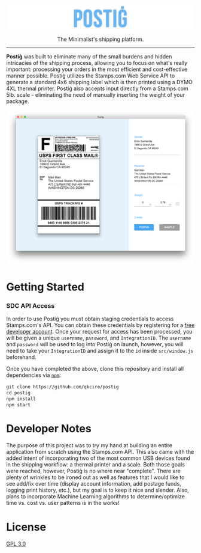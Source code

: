 ![postig logo](./docs/images/title.png?raw=true)

<p align="center">
The Minimalist's shipping platform.
</p>

***

**Postiġ** was built to eliminate many of the small burdens and hidden intricacies of the shipping process, allowing you to focus on what's really important: processing your orders in the most efficient and cost-effective manner possible. Postiġ utilizes the Stamps.com Web Service API to generate a standard 4x6 shipping label which is then printed using a DYMO 4XL thermal printer. Postiġ also accepts input directly from a Stamps.com 5lb. scale - eliminating the need of manually inserting the weight of your package.


![main screen](./docs/images/main.png?raw=true)

# Getting Started
### SDC API Access
In order to use Postiġ you must obtain staging credentials to access Stamps.com's API. You can obtain these credentials by registering for a [free developer account](http://developer.stamps.com/developer/). Once your request for access has been processed, you will be given a unique `username`, `password`, and `IntegrationID`. The `username` and `password` will be used to log into Postiġ on launch, however, you will need to take your `IntegrationID` and assign it to the `id` inside `src/window.js` beforehand.

Once you have completed the above, clone this repository and install all dependencies via [`npm`](https://docs.npmjs.com/):
```
git clone https://github.com/qkcire/postig
cd postig
npm install
npm start
```

# Developer Notes
The purpose of this project was to try my hand at building an entire application from scratch using the Stamps.com API. This also came with the added intent of incorporating two of the most common USB devices found in the shipping workflow: a thermal printer and a scale. Both those goals were reached, however, Postiġ is no where near "complete". There are plenty of wrinkles to be ironed out as well as features that I would like to see add/fix over time (display account information, add postage funds, logging print history, etc.), but my goal is to keep it nice and slender. Also, plans to incorporate Machine Learning algorithms to determine/optimize time vs. cost vs. user patterns is in the works!

# License
[GPL 3.0](https://github.com/qkcire/postig/blob/master/LICENSE)
